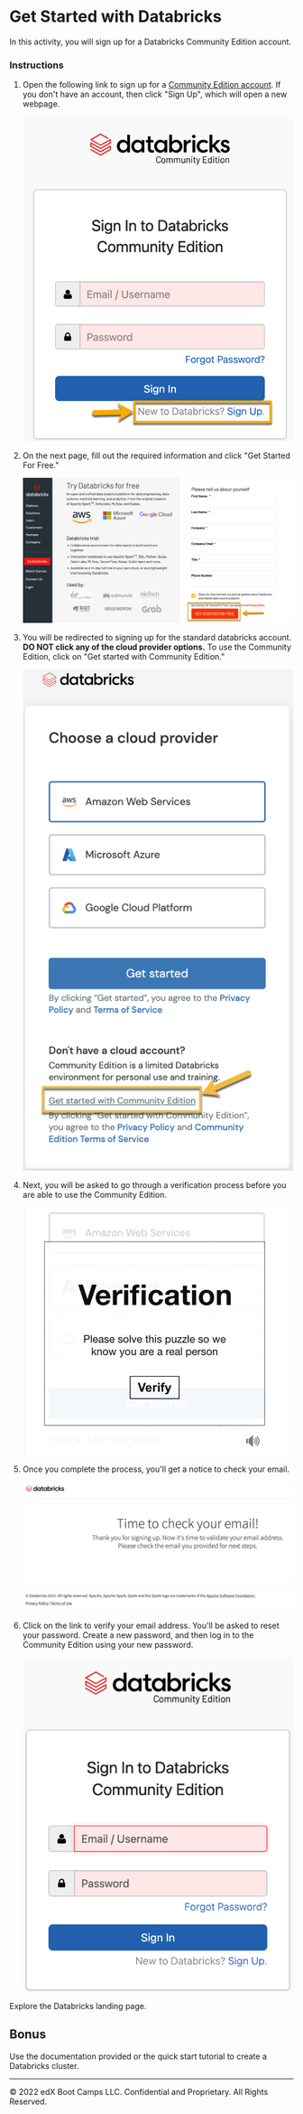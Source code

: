 # Get Started with Databricks

In this activity, you will sign up for a Databricks Community Edition account.

### Instructions

1. Open the following link to sign up for a [Community Edition account](https://community.cloud.databricks.com/login.html). If you don't have an account, then click "Sign Up", which will open a new webpage.

    ![databricks community editions login page](Images/databricks_CE_login_1.png)

2. On the next page, fill out the required information and click "Get Started For Free."

    ![databricks signup form for required information](Images/databricks_signup_form.png)

3. You will be redirected to signing up for the standard databricks account. **DO NOT click any of the cloud provider options.** To use the Community Edition, click on "Get started with Community Edition."

    ![databricks getting started with the community edition](Images/databricks_getstartedwithCE.png)

4. Next, you will be asked to go through a verification process before you are able to use the Community Edition.

    ![Verify your databricks account](Images/verifying_databricks_account.png)

5. Once you complete the process, you'll get a notice to check your email.

    ![Check your email](Images/check_your_email.png)

6. Click on the link to verify your email address. You'll be asked to reset your password. Create a new password, and then log in to the Community Edition using your new password.

    ![databricks community editions login page](Images/databricks_CE_login_2.png)


Explore the Databricks landing page.

## Bonus

Use the documentation provided or the quick start tutorial to create a Databricks cluster.

---

© 2022 edX Boot Camps LLC. Confidential and Proprietary. All Rights Reserved.
